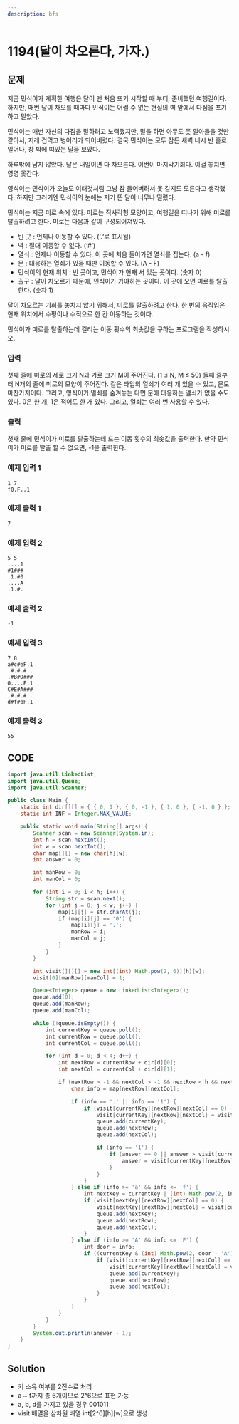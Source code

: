 ```yaml
---
description: bfs
---
```


# 1194\(달이 차오른다, 가자.\)

## 문제

지금 민식이가 계획한 여행은 달이 맨 처음 뜨기 시작할 때 부터, 준비했던 여행길이다. 하지만, 매번 달이 차오를 때마다 민식이는 어쩔 수 없는 현실의 벽 앞에서 다짐을 포기하고 말았다.

민식이는 매번 자신의 다짐을 말하려고 노력했지만, 말을 하면 아무도 못 알아들을 것만 같아서, 지레 겁먹고 벙어리가 되어버렸다. 결국 민식이는 모두 잠든 새벽 네시 반 홀로 일어나, 창 밖에 떠있는 달을 보았다.

하루밖에 남지 않았다. 달은 내일이면 다 차오른다. 이번이 마지막기회다. 이걸 놓치면 영영 못간다.

영식이는 민식이가 오늘도 여태것처럼 그냥 잠 들어버려서 못 갈지도 모른다고 생각했다. 하지만 그러기엔 민식이의 눈에는 저기 뜬 달이 너무나 떨렸다.

민식이는 지금 미로 속에 있다. 미로는 직사각형 모양이고, 여행길을 떠나기 위해 미로를 탈출하려고 한다. 미로는 다음과 같이 구성되어져있다.

* 빈 곳 : 언제나 이동할 수 있다. \('.‘로 표시됨\)
* 벽 : 절대 이동할 수 없다. \(‘\#’\)
* 열쇠 : 언제나 이동할 수 있다. 이 곳에 처음 들어가면 열쇠를 집는다. \(a - f\)
* 문 : 대응하는 열쇠가 있을 때만 이동할 수 있다. \(A - F\)
* 민식이의 현재 위치 : 빈 곳이고, 민식이가 현재 서 있는 곳이다. \(숫자 0\)
* 출구 : 달이 차오르기 때문에, 민식이가 가야하는 곳이다. 이 곳에 오면 미로를 탈출한다. \(숫자 1\)

달이 차오르는 기회를 놓치지 않기 위해서, 미로를 탈출하려고 한다. 한 번의 움직임은 현재 위치에서 수평이나 수직으로 한 칸 이동하는 것이다.

민식이가 미로를 탈출하는데 걸리는 이동 횟수의 최솟값을 구하는 프로그램을 작성하시오.

### 입력

첫째 줄에 미로의 세로 크기 N과 가로 크기 M이 주어진다. \(1 ≤ N, M ≤ 50\) 둘째 줄부터 N개의 줄에 미로의 모양이 주어진다. 같은 타입의 열쇠가 여러 개 있을 수 있고, 문도 마찬가지이다. 그리고, 영식이가 열쇠를 숨겨놓는 다면 문에 대응하는 열쇠가 없을 수도 있다. 0은 한 개, 1은 적어도 한 개 있다. 그리고, 열쇠는 여러 번 사용할 수 있다.

### 출력

첫째 줄에 민식이가 미로를 탈출하는데 드는 이동 횟수의 최솟값을 출력한다. 만약 민식이가 미로를 탈출 할 수 없으면, -1을 출력한다.

### 예제 입력 1

```text
1 7
f0.F..1
```

### 예제 출력 1

```text
7
```

### 예제 입력 2

```text
5 5
....1
#1###
.1.#0
....A
.1.#.
```

### 예제 출력 2

```text
-1
```

### 예제 입력 3

```text
7 8
a#c#eF.1
.#.#.#..
.#B#D###
0....F.1
C#E#A###
.#.#.#..
d#f#bF.1
```

### 예제 출력 3

```text
55
```

## CODE

```java
import java.util.LinkedList;
import java.util.Queue;
import java.util.Scanner;

public class Main {
	static int dir[][] = { { 0, 1 }, { 0, -1 }, { 1, 0 }, { -1, 0 } }; // 동 서 남 북
	static int INF = Integer.MAX_VALUE;

	public static void main(String[] args) {
		Scanner scan = new Scanner(System.in);
		int h = scan.nextInt();
		int w = scan.nextInt();
		char map[][] = new char[h][w];
		int answer = 0;

		int manRow = 0;
		int manCol = 0;

		for (int i = 0; i < h; i++) {
			String str = scan.next();
			for (int j = 0; j < w; j++) {
				map[i][j] = str.charAt(j);
				if (map[i][j] == '0') {
					map[i][j] = '.';
					manRow = i;
					manCol = j;
				}
			}
		}

		int visit[][][] = new int[(int) Math.pow(2, 6)][h][w];
		visit[0][manRow][manCol] = 1;

		Queue<Integer> queue = new LinkedList<Integer>();
		queue.add(0);
		queue.add(manRow);
		queue.add(manCol);

		while (!queue.isEmpty()) {
			int currentKey = queue.poll();
			int currentRow = queue.poll();
			int currentCol = queue.poll();

			for (int d = 0; d < 4; d++) {
				int nextRow = currentRow + dir[d][0];
				int nextCol = currentCol + dir[d][1];

				if (nextRow > -1 && nextCol > -1 && nextRow < h && nextCol < w) {
					char info = map[nextRow][nextCol];

					if (info == '.' || info == '1') {
						if (visit[currentKey][nextRow][nextCol] == 0) {
							visit[currentKey][nextRow][nextCol] = visit[currentKey][currentRow][currentCol] + 1;
							queue.add(currentKey);
							queue.add(nextRow);
							queue.add(nextCol);

							if (info == '1') {
								if (answer == 0 || answer > visit[currentKey][nextRow][nextCol]) {
									answer = visit[currentKey][nextRow][nextCol];
								}
							}
						}
					} else if (info >= 'a' && info <= 'f') {
						int nextKey = currentKey | (int) Math.pow(2, info - 'a');
						if (visit[nextKey][nextRow][nextCol] == 0) {
							visit[nextKey][nextRow][nextCol] = visit[currentKey][currentRow][currentCol] + 1;
							queue.add(nextKey);
							queue.add(nextRow);
							queue.add(nextCol);
						}
					} else if (info >= 'A' && info <= 'F') {
						int door = info;
						if ((currentKey & (int) Math.pow(2, door - 'A')) != 0) {
							if (visit[currentKey][nextRow][nextCol] == 0) {
								visit[currentKey][nextRow][nextCol] = visit[currentKey][currentRow][currentCol] + 1;
								queue.add(currentKey);
								queue.add(nextRow);
								queue.add(nextCol);
							}
						}
					}
				}
			}
		}
		System.out.println(answer - 1);
	}
}
```

## Solution

* 키 소유 여부를 2진수로 처리
* a ~ f까지 총 6개이므로 2^6으로 표현 가능
* a, b, d를 가지고 있을 경우 001011
* visit 배열을 삼차원 배열 int\[2^6\]\[h\]\[w\]으로 생성

